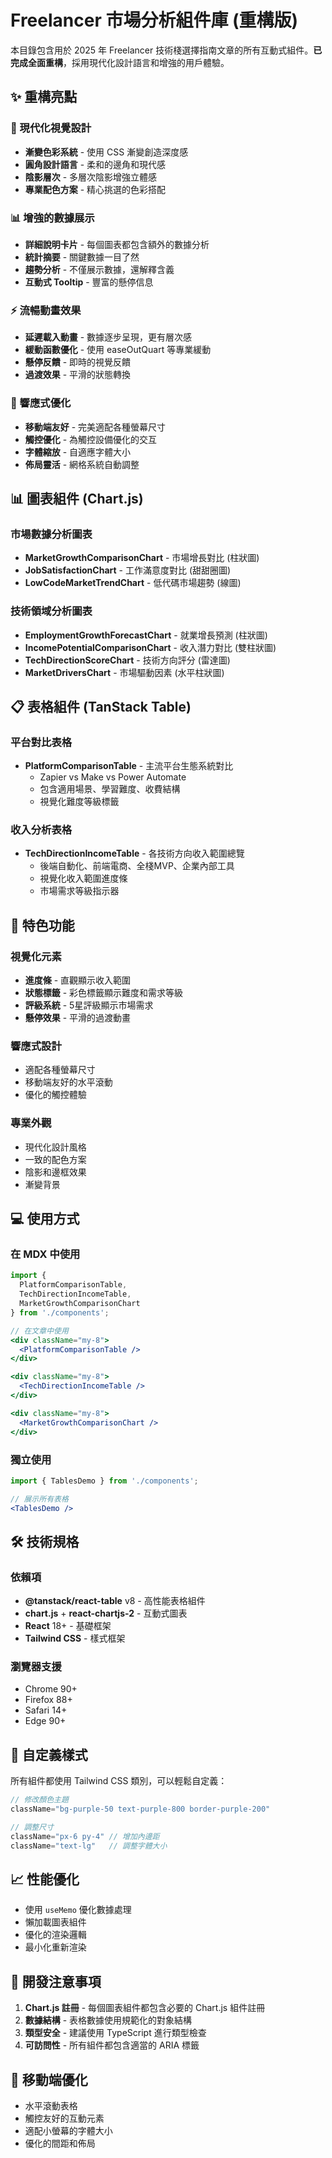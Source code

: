 # Freelancer 市場分析組件庫 (重構版)

本目錄包含用於 2025 年 Freelancer 技術棧選擇指南文章的所有互動式組件。**已完成全面重構**，採用現代化設計語言和增強的用戶體驗。

## ✨ 重構亮點

### 🎨 現代化視覺設計
- **漸變色彩系統** - 使用 CSS 漸變創造深度感
- **圓角設計語言** - 柔和的邊角和現代感
- **陰影層次** - 多層次陰影增強立體感
- **專業配色方案** - 精心挑選的色彩搭配

### 📊 增強的數據展示
- **詳細說明卡片** - 每個圖表都包含額外的數據分析
- **統計摘要** - 關鍵數據一目了然
- **趨勢分析** - 不僅展示數據，還解釋含義
- **互動式 Tooltip** - 豐富的懸停信息

### ⚡ 流暢動畫效果
- **延遲載入動畫** - 數據逐步呈現，更有層次感
- **緩動函數優化** - 使用 easeOutQuart 等專業緩動
- **懸停反饋** - 即時的視覺反饋
- **過渡效果** - 平滑的狀態轉換

### 📱 響應式優化
- **移動端友好** - 完美適配各種螢幕尺寸
- **觸控優化** - 為觸控設備優化的交互
- **字體縮放** - 自適應字體大小
- **佈局靈活** - 網格系統自動調整

## 📊 圖表組件 (Chart.js)

### 市場數據分析圖表
- **MarketGrowthComparisonChart** - 市場增長對比 (柱狀圖)
- **JobSatisfactionChart** - 工作滿意度對比 (甜甜圈圖)
- **LowCodeMarketTrendChart** - 低代碼市場趨勢 (線圖)

### 技術領域分析圖表
- **EmploymentGrowthForecastChart** - 就業增長預測 (柱狀圖)
- **IncomePotentialComparisonChart** - 收入潛力對比 (雙柱狀圖)
- **TechDirectionScoreChart** - 技術方向評分 (雷達圖)
- **MarketDriversChart** - 市場驅動因素 (水平柱狀圖)

## 📋 表格組件 (TanStack Table)

### 平台對比表格
- **PlatformComparisonTable** - 主流平台生態系統對比
  - Zapier vs Make vs Power Automate
  - 包含適用場景、學習難度、收費結構
  - 視覺化難度等級標籤

### 收入分析表格
- **TechDirectionIncomeTable** - 各技術方向收入範圍總覽
  - 後端自動化、前端電商、全棧MVP、企業內部工具
  - 視覺化收入範圍進度條
  - 市場需求等級指示器

## 🎯 特色功能

### 視覺化元素
- **進度條** - 直觀顯示收入範圍
- **狀態標籤** - 彩色標籤顯示難度和需求等級
- **評級系統** - 5星評級顯示市場需求
- **懸停效果** - 平滑的過渡動畫

### 響應式設計
- 適配各種螢幕尺寸
- 移動端友好的水平滾動
- 優化的觸控體驗

### 專業外觀
- 現代化設計風格
- 一致的配色方案
- 陰影和邊框效果
- 漸變背景

## 💻 使用方式

### 在 MDX 中使用

```jsx
import {
  PlatformComparisonTable,
  TechDirectionIncomeTable,
  MarketGrowthComparisonChart
} from './components';

// 在文章中使用
<div className="my-8">
  <PlatformComparisonTable />
</div>

<div className="my-8">
  <TechDirectionIncomeTable />
</div>

<div className="my-8">
  <MarketGrowthComparisonChart />
</div>
```

### 獨立使用

```jsx
import { TablesDemo } from './components';

// 展示所有表格
<TablesDemo />
```

## 🛠 技術規格

### 依賴項
- **@tanstack/react-table** v8 - 高性能表格組件
- **chart.js** + **react-chartjs-2** - 互動式圖表
- **React** 18+ - 基礎框架
- **Tailwind CSS** - 樣式框架

### 瀏覽器支援
- Chrome 90+
- Firefox 88+
- Safari 14+
- Edge 90+

## 🎨 自定義樣式

所有組件都使用 Tailwind CSS 類別，可以輕鬆自定義：

```jsx
// 修改顏色主題
className="bg-purple-50 text-purple-800 border-purple-200"

// 調整尺寸
className="px-6 py-4" // 增加內邊距
className="text-lg"   // 調整字體大小
```

## 📈 性能優化

- 使用 `useMemo` 優化數據處理
- 懶加載圖表組件
- 優化的渲染邏輯
- 最小化重新渲染

## 🔧 開發注意事項

1. **Chart.js 註冊** - 每個圖表組件都包含必要的 Chart.js 組件註冊
2. **數據結構** - 表格數據使用規範化的對象結構
3. **類型安全** - 建議使用 TypeScript 進行類型檢查
4. **可訪問性** - 所有組件都包含適當的 ARIA 標籤

## 📱 移動端優化

- 水平滾動表格
- 觸控友好的互動元素
- 適配小螢幕的字體大小
- 優化的間距和佈局
